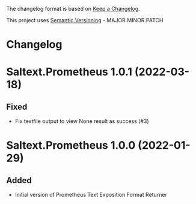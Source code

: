 The changelog format is based on [Keep a Changelog](https://keepachangelog.com/en/1.0.0/).

This project uses [Semantic Versioning](https://semver.org/) - MAJOR.MINOR.PATCH

# Changelog

Saltext.Prometheus 1.0.1 (2022-03-18)
=====================================

Fixed
-----

- Fix textfile output to view None result as success (#3)


Saltext.Prometheus 1.0.0 (2022-01-29)
=====================================

Added
-----

- Initial version of Prometheus Text Exposition Format Returner
